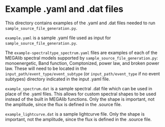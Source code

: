 # Example .yaml and .dat files

This directory contains examples of the .yaml and .dat files needed to run `sample_source_file_generation.py`.

`example.yaml` is a sample .yaml file used as input for `sample_source_file_generation.py`. 

The `example-spectraltype_spectrum.yaml` files are examples of each of the MEGAlib spectral models supported by `sample_source_file_generation.py`: monoenergetic, Band function, Comptonized, power law, and broken power law. These will need to be located in the `input_path/event_type/event_subtype` (or `input_path/event_type` if no event subtypes) directory indicated in the input .yaml file.

`example_spectrum.dat` is a sample spectral .dat file which can be used in place of the .yaml files. This allows for custom spectral shapes to be used instead of the built in MEGAlib functions. Only the shape is important, not the amplitude, since the flux is defined in the .source file.

`example_lightcurve.dat` is a sample lightcurve file. Only the shape is important, not the amplitude, since the flux is defined in the .source file.


